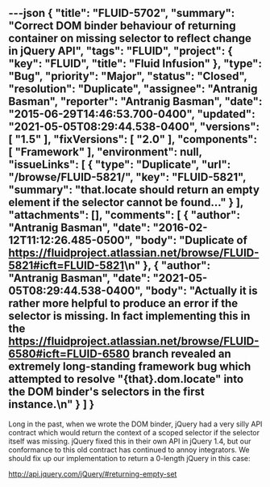 ---json
{
  "title": "FLUID-5702",
  "summary": "Correct DOM binder behaviour of returning container on missing selector to reflect change in jQuery API",
  "tags": "FLUID",
  "project": {
    "key": "FLUID",
    "title": "Fluid Infusion"
  },
  "type": "Bug",
  "priority": "Major",
  "status": "Closed",
  "resolution": "Duplicate",
  "assignee": "Antranig Basman",
  "reporter": "Antranig Basman",
  "date": "2015-06-29T14:46:53.700-0400",
  "updated": "2021-05-05T08:29:44.538-0400",
  "versions": [
    "1.5"
  ],
  "fixVersions": [
    "2.0"
  ],
  "components": [
    "Framework"
  ],
  "environment": null,
  "issueLinks": [
    {
      "type": "Duplicate",
      "url": "/browse/FLUID-5821/",
      "key": "FLUID-5821",
      "summary": "that.locate should return an empty element if the selector cannot be found..."
    }
  ],
  "attachments": [],
  "comments": [
    {
      "author": "Antranig Basman",
      "date": "2016-02-12T11:12:26.485-0500",
      "body": "Duplicate of <https://fluidproject.atlassian.net/browse/FLUID-5821#icft=FLUID-5821>\n"
    },
    {
      "author": "Antranig Basman",
      "date": "2021-05-05T08:29:44.538-0400",
      "body": "Actually it is rather more helpful to produce an error if the selector is missing. In fact implementing this in the <https://fluidproject.atlassian.net/browse/FLUID-6580#icft=FLUID-6580> branch revealed an extremely long-standing framework bug which attempted to resolve \"{that}.dom.locate\" into the DOM binder's selectors in the first instance.\n"
    }
  ]
}
---
Long in the past, when we wrote the DOM binder, jQuery had a very silly API contract which would return the context of a scoped selector if the selector itself was missing. jQuery fixed this in their own API in jQuery 1.4, but our conformance to this old contract has continued to annoy integrators. We should fix up our implementation to return a 0-length jQuery in this case:&#x20;

<http://api.jquery.com/jQuery/#returning-empty-set>

        